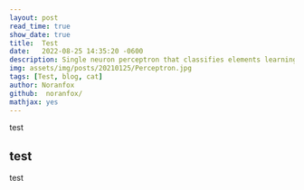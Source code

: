 ```yaml
---
layout: post
read_time: true
show_date: true
title:  Test
date:   2022-08-25 14:35:20 -0600
description: Single neuron perceptron that classifies elements learning quite quickly.
img: assets/img/posts/20210125/Perceptron.jpg 
tags: [Test, blog, cat]
author: Noranfox
github:  noranfox/
mathjax: yes
---
```

test

## test

test